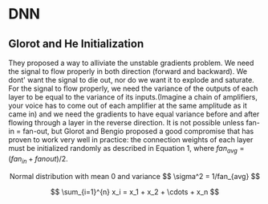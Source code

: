# DNN
## Glorot and He Initialization
They proposed a way to alliviate the unstable gradients problem. We need the signal to flow properly in both direction (forward and backward). We dont' want the signal to die out, nor do we want it to explode and saturate. For the signal to flow properly, we need the variance of the outputs of each layer to be equal to the variance of its inputs.(Imagine a chain of amplifiers, your voice has to come out of each amplifier at the same amplitude as it came in) and we need the gradients to have equal variance before and after flowing through a layer in the reverse direction. It is not possible unless fan-in = fan-out, but Glorot and Bengio proposed a good compromise that has proven to work very well in practice: the connection weights of each layer must be initialized randomly as described in Equation 1, where $fan_{avg} = (fan_{in} + fan{out})/2$.

<center>
  Normal distribution with mean 0 and variance 
  $$
  \sigma^2 = 1/fan_{avg}
  $$
</center>


<div style="text-align:center">

$$
\sum_{i=1}^{n} x_i = x_1 + x_2 + \cdots + x_n
$$

</div>

